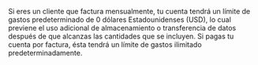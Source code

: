 Si eres un cliente que factura mensualmente, tu cuenta tendrá un límite de gastos predeterminado de 0 dólares Estadounidenses (USD), lo cual previene el uso adicional de almacenamiento o transferencia de datos después de que alcanzas las cantidades que se incluyen. Si pagas tu cuenta por factura, ésta tendrá un límite de gastos ilimitado predeterminadamente.

